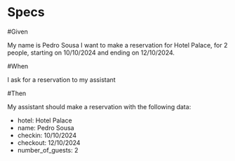 # Specs

#Given

My name is Pedro Sousa
I want to make a reservation for Hotel Palace, for 2 people, starting on 10/10/2024 and ending on 12/10/2024.

#When

I ask for a reservation to my assistant

#Then

My assistant should make a reservation with the following data:

- hotel: Hotel Palace
- name: Pedro Sousa
- checkin: 10/10/2024
- checkout: 12/10/2024
- number_of_guests: 2
